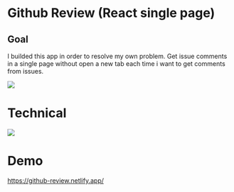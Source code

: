 # Github Review (React single page)

## Goal

I builded this app in order to resolve my own problem. Get issue comments in a single page without open a new tab each time i want to get comments from issues.

![](https://i.imgur.com/k3dhAHr.gif)


# Technical
![](https://i.imgur.com/ejKZs4q.png)

# Demo

https://github-review.netlify.app/

